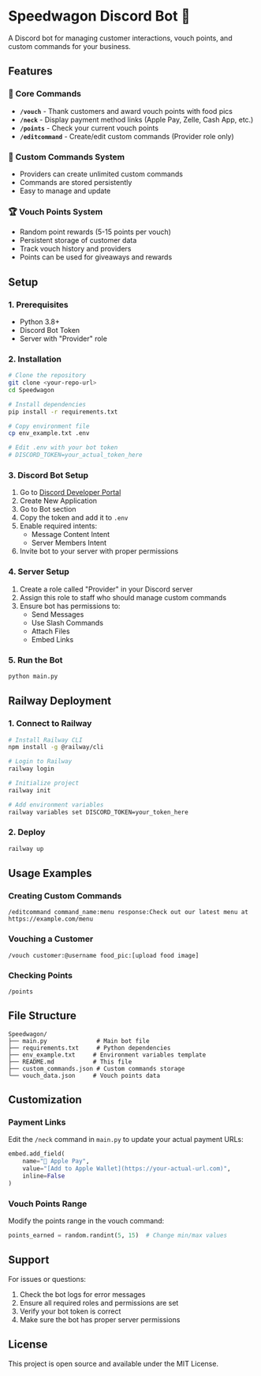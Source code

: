 # Speedwagon Discord Bot 🚗

A Discord bot for managing customer interactions, vouch points, and custom commands for your business.

## Features

### 🎯 Core Commands
- **`/vouch`** - Thank customers and award vouch points with food pics
- **`/neck`** - Display payment method links (Apple Pay, Zelle, Cash App, etc.)
- **`/points`** - Check your current vouch points
- **`/editcommand`** - Create/edit custom commands (Provider role only)

### 🔧 Custom Commands System
- Providers can create unlimited custom commands
- Commands are stored persistently
- Easy to manage and update

### 🏆 Vouch Points System
- Random point rewards (5-15 points per vouch)
- Persistent storage of customer data
- Track vouch history and providers
- Points can be used for giveaways and rewards

## Setup

### 1. Prerequisites
- Python 3.8+
- Discord Bot Token
- Server with "Provider" role

### 2. Installation
```bash
# Clone the repository
git clone <your-repo-url>
cd Speedwagon

# Install dependencies
pip install -r requirements.txt

# Copy environment file
cp env_example.txt .env

# Edit .env with your bot token
# DISCORD_TOKEN=your_actual_token_here
```

### 3. Discord Bot Setup
1. Go to [Discord Developer Portal](https://discord.com/developers/applications)
2. Create New Application
3. Go to Bot section
4. Copy the token and add it to `.env`
5. Enable required intents:
   - Message Content Intent
   - Server Members Intent
6. Invite bot to your server with proper permissions

### 4. Server Setup
1. Create a role called "Provider" in your Discord server
2. Assign this role to staff who should manage custom commands
3. Ensure bot has permissions to:
   - Send Messages
   - Use Slash Commands
   - Attach Files
   - Embed Links

### 5. Run the Bot
```bash
python main.py
```

## Railway Deployment

### 1. Connect to Railway
```bash
# Install Railway CLI
npm install -g @railway/cli

# Login to Railway
railway login

# Initialize project
railway init

# Add environment variables
railway variables set DISCORD_TOKEN=your_token_here
```

### 2. Deploy
```bash
railway up
```

## Usage Examples

### Creating Custom Commands
```
/editcommand command_name:menu response:Check out our latest menu at https://example.com/menu
```

### Vouching a Customer
```
/vouch customer:@username food_pic:[upload food image]
```

### Checking Points
```
/points
```

## File Structure
```
Speedwagon/
├── main.py              # Main bot file
├── requirements.txt     # Python dependencies
├── env_example.txt     # Environment variables template
├── README.md           # This file
├── custom_commands.json # Custom commands storage
└── vouch_data.json     # Vouch points data
```

## Customization

### Payment Links
Edit the `/neck` command in `main.py` to update your actual payment URLs:
```python
embed.add_field(
    name="🍎 Apple Pay",
    value="[Add to Apple Wallet](https://your-actual-url.com)",
    inline=False
)
```

### Vouch Points Range
Modify the points range in the vouch command:
```python
points_earned = random.randint(5, 15)  # Change min/max values
```

## Support

For issues or questions:
1. Check the bot logs for error messages
2. Ensure all required roles and permissions are set
3. Verify your bot token is correct
4. Make sure the bot has proper server permissions

## License

This project is open source and available under the MIT License.

